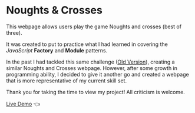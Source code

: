# Noughts & Crosses

This webpage allows users play the game Noughts and crosses (best of three).

It was created to put to practice what I had learned in covering the *JavaScript* **Factory** and **Module** patterns.

In the past I had tackled this same challenge ([Old Version](https://elliot-akande.github.io/knots-and-crosses/)), creating a similar Noughts and Crosses webpage. However, after some growth in programming ability, I decided to give it another go and created a webpage that is more representative of my current skill set.

Thank you for taking the time to view my project! 
All criticism is welcome.

[Live Demo](https://elliot-akande.github.io/noughts-and-crosses/) :point_left:
  

